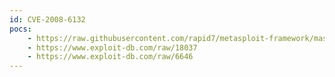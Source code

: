 ```yaml
---
id: CVE-2008-6132
pocs:
    - https://raw.githubusercontent.com/rapid7/metasploit-framework/master/modules/exploits/multi/http/phpscheduleit_start_date.rb
    - https://www.exploit-db.com/raw/18037
    - https://www.exploit-db.com/raw/6646
---
```

